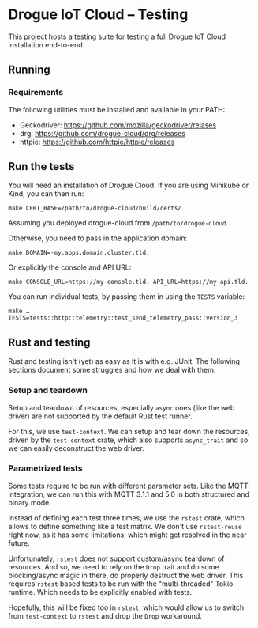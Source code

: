 # Drogue IoT Cloud – Testing

This project hosts a testing suite for testing a full Drogue IoT Cloud installation end-to-end.

## Running

### Requirements

The following utilities must be installed and available in your PATH:

- Geckodriver: https://github.com/mozilla/geckodriver/relases
- drg: https://github.com/drogue-cloud/drg/releases
- httpie: https://github.com/httpie/httpie/releases

## Run the tests

You will need an installation of Drogue Cloud. If you are using Minikube or Kind, 
you can then run:

    make CERT_BASE=/path/to/drogue-cloud/build/certs/

Assuming you deployed drogue-cloud from `/path/to/drogue-cloud`.

Otherwise, you need to pass in the application domain:

    make DOMAIN=-my.apps.domain.cluster.tld.

Or explicitly the console and API URL:

    make CONSOLE_URL=https://my-console.tld. API_URL=https://my-api.tld.

You can run individual tests, by passing them in using the `TESTS` variable:

    make … TESTS=tests::http::telemetry::test_send_telemetry_pass::version_3

## Rust and testing

Rust and testing isn't (yet) as easy as it is with e.g. JUnit. The following sections document some struggles and
how we deal with them.

### Setup and teardown

Setup and teardown of resources, especially `async` ones (like the web driver) are not supported by the default Rust
test runner.

For this, we use `test-context`. We can setup and tear down the resources, driven by the `test-context` crate, which
also supports `async_trait` and so we can easily deconstruct the web driver.

### Parametrized tests

Some tests require to be run with different parameter sets. Like the MQTT integration, we can run this with MQTT 3.1.1
and 5.0 in both structured and binary mode.

Instead of defining each test three times, we use the `rstest` crate, which allows to define something like a test
matrix. We don't use `rstest-reuse` right now, as it has some limitations, which might get resolved in the near future.

Unfortunately, `rstest` does not support custom/async teardown of resources. And so, we need to rely on the `Drop`
trait and do some blocking/async magic in there, do properly destruct the web driver. This requires `rstest` based
tests to be run with the "multi-threaded" Tokio runtime. Which needs to be explicitly enabled with tests.

Hopefully, this will be fixed too in `rstest`, which would allow us to switch from `test-context` to `rstest` and
drop the `Drop` workaround.

